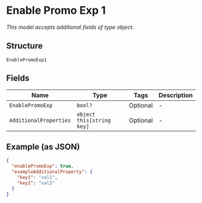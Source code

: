 
# Enable Promo Exp 1

*This model accepts additional fields of type object.*

## Structure

`EnablePromoExp1`

## Fields

| Name | Type | Tags | Description |
|  --- | --- | --- | --- |
| `EnablePromoExp` | `bool?` | Optional | - |
| `AdditionalProperties` | `object this[string key]` | Optional | - |

## Example (as JSON)

```json
{
  "enablePromoExp": true,
  "exampleAdditionalProperty": {
    "key1": "val1",
    "key2": "val2"
  }
}
```

